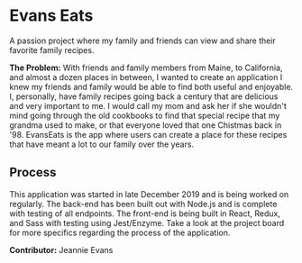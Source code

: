 # Evans Eats

A passion project where my family and friends can view and share their favorite family recipes. 

**The Problem:** With friends and family members from Maine, to California, and almost a dozen places in between, I wanted to create an application I knew my friends and family would be able to find both useful and enjoyable. I, personally, have family recipes going back a century that are delicious and very important to me. I would call my mom and ask her if she wouldn't mind going through the old cookbooks to find that special recipe that my grandma used to make, or that everyone loved that one Chistmas back in '98. EvansEats is the app where users can create a place for these recipes that have meant a lot to our family over the years.


## Process
This application was started in late December 2019 and is being worked on regularly. The back-end has been built out with Node.js and is complete with testing of all endpoints. The front-end is being built in React, Redux, and Sass with testing using Jest/Enzyme. Take a look at the project board for more specifics regarding the process of the application.

**Contributor:** Jeannie Evans
